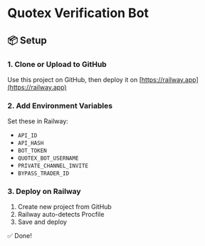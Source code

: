 
# Quotex Verification Bot

## 📦 Setup

### 1. Clone or Upload to GitHub
Use this project on GitHub, then deploy it on [https://railway.app](https://railway.app)

### 2. Add Environment Variables
Set these in Railway:
- `API_ID`
- `API_HASH`
- `BOT_TOKEN`
- `QUOTEX_BOT_USERNAME`
- `PRIVATE_CHANNEL_INVITE`
- `BYPASS_TRADER_ID`

### 3. Deploy on Railway
1. Create new project from GitHub
2. Railway auto-detects Procfile
3. Save and deploy

✅ Done!
